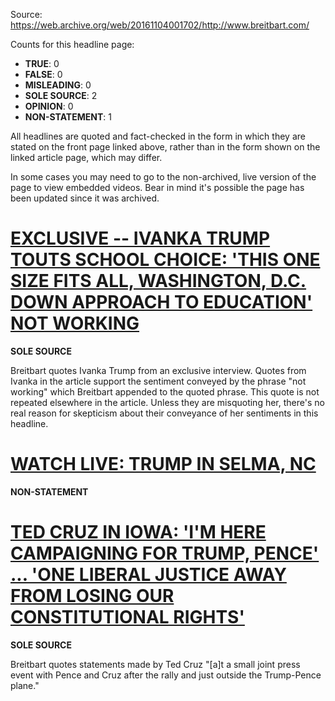 Source: https://web.archive.org/web/20161104001702/http://www.breitbart.com/

Counts for this headline page:

 * **TRUE**: 0
 * **FALSE**: 0
 * **MISLEADING**: 0
 * **SOLE SOURCE**: 2
 * **OPINION**: 0
 * **NON-STATEMENT**: 1

All headlines are quoted and fact-checked in the form in which they are stated on the front page linked above, rather than in the form shown on the linked article page, which may differ.

In some cases you may need to go to the non-archived, live version of the page to view embedded videos. Bear in mind it's possible the page has been updated since it was archived.

# [EXCLUSIVE -- IVANKA TRUMP TOUTS SCHOOL CHOICE: 'THIS ONE SIZE FITS ALL, WASHINGTON, D.C. DOWN APPROACH TO EDUCATION' NOT WORKING](https://web.archive.org/web/20161104001702/http://www.breitbart.com/)

**SOLE SOURCE**

Breitbart quotes Ivanka Trump from an exclusive interview. Quotes from Ivanka in the article support the sentiment conveyed by the phrase "not working" which Breitbart appended to the quoted phrase. This quote is not repeated elsewhere in the article. Unless they are misquoting her, there's no real reason for skepticism about their conveyance of her sentiments in this headline.

# [WATCH LIVE: TRUMP IN SELMA, NC](http://www.breitbart.com/video/2016/11/03/watch-live-donald-trump-selma-nc/)

**NON-STATEMENT**

# [TED CRUZ IN IOWA: 'I'M HERE CAMPAIGNING FOR TRUMP, PENCE' ... 'ONE LIBERAL JUSTICE AWAY FROM LOSING OUR CONSTITUTIONAL RIGHTS'](https://web.archive.org/web/20161104001702/http://www.breitbart.com/)

**SOLE SOURCE**

Breitbart quotes statements made by Ted Cruz "[a]t a small joint press event with Pence and Cruz after the rally and just outside the Trump-Pence plane."
